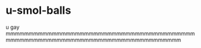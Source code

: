 # u-smol-balls
u gay
mmmmmmmmmmmmmmmmmmmmmmmmmmmmmmmmmmmmmmmmmmmmmmmmmmmmmmmmmmmmmmmmmmmmmmmmmmmmmmm
